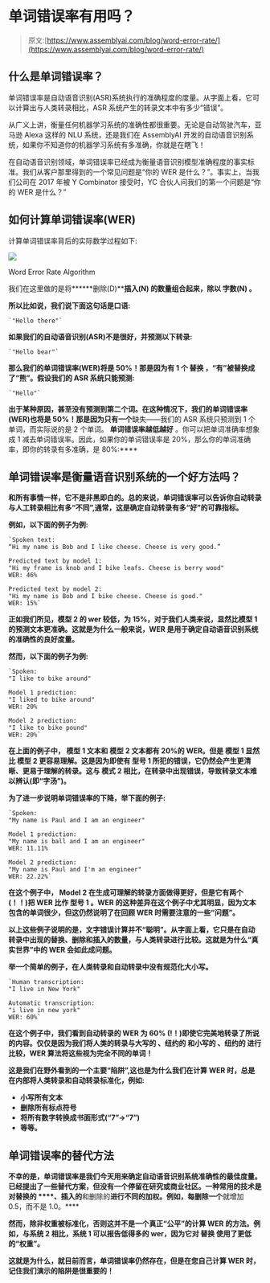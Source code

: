 # 单词错误率有用吗？

> 原文:[https://www.assemblyai.com/blog/word-error-rate/](https://www.assemblyai.com/blog/word-error-rate/)

## 什么是单词错误率？

单词错误率是自动语音识别(ASR)系统执行的准确程度的度量。从字面上看，它可以计算出与人类转录相比，ASR 系统产生的转录文本中有多少“错误”。

从广义上讲，衡量任何机器学习系统的准确性都很重要。无论是自动驾驶汽车，亚马逊 Alexa 这样的 NLU 系统，还是我们在 AssemblyAI 开发的自动语音识别系统，如果你不知道你的机器学习系统有多准确，你就是在瞎飞！

在自动语音识别领域，单词错误率已经成为衡量语音识别模型准确程度的事实标准。我们从客户那里得到的一个常见问题是“你的 WER 是什么？”。事实上，当我们公司在 2017 年被 Y Combinator 接受时，YC 合伙人问我们的第一个问题是“你的 WER 是什么？”

## 如何计算单词错误率(WER)

计算单词错误率背后的实际数学过程如下:

![](../Images/c6c668f49dc93393edcb17e5f543a89a.png)

Word Error Rate Algorithm

我们在这里做的是将******删除(D)********插入(N)**** 的数量组合起来，除以 ****字数(N)**** 。**

**所以比如说，我们说下面这句话是口语:**

```
`"Hello there"`
```

**如果我们的自动语音识别(ASR)不是很好，并预测以下转录:**

```
`"Hello bear"` 
```

**那么我们的单词错误率(WER)将是 50%！那是因为有 1 个 ****替换**** ，“有”被替换成了“熊”。假设我们的 ASR 系统只能预测:**

```
`"Hello"`
```

**出于某种原因，甚至没有预测到第二个词。在这种情况下，我们的单词错误率(WER)也将是 50%！那是因为只有一个**缺失——我们的 ASR 系统只预测到 1 个单词，而实际说的是 2 个单词。 ****单词错误率越低越好**** 。你可以把单词准确率想象成 1 减去单词错误率。因此，如果你的单词错误率是 20%，那么你的单词准确率，即你的转录有多准确，是 80%:****

## **单词错误率是衡量语音识别系统的一个好方法吗？**

**和所有事情一样，它不是非黑即白的。总的来说，单词错误率可以告诉你自动转录与人工转录相比有多“不同”,通常，这是确定自动转录有多“好”的可靠指标。**

**例如，以下面的例子为例:**

```
`Spoken text:
“Hi my name is Bob and I like cheese. Cheese is very good.”

Predicted text by model 1:
"Hi my frame is knob and I bike leafs. Cheese is berry wood"
WER: 46%

Predicted text by model 2:
"Hi my name is Bob and I bike cheese. Cheese is good."
WER: 15%`
```

**正如我们所见，模型 2 的 wer 较低，为 15%，对于我们人类来说，显然比模型 1 的预测文本更准确。这就是为什么一般来说，WER 是用于确定自动语音识别系统的准确性的良好度量。**

**然而，以下面的例子为例:**

```
`Spoken:
"I like to bike around"

Model 1 prediction:
"I liked to bike around"
WER: 20%

Model 2 prediction:
"I like to bike pound"
WER: 20%`
```

**在上面的例子中， ****模型 1**** 文本和 ****模型 2**** 文本都有 20%的 WER。但是 ****模型 1**** 显然比 ****模型 2**** 更容易理解。这是因为即使有 ****型号 1**** 所犯的错误，它仍然会产生更清晰、更易于理解的转录。这与 ****模式 2**** 相比，在转录中出现错误，导致转录文本难以辨认(即“字汤”)。**

**为了进一步说明单词错误率的下降，举下面的例子:**

```
`Spoken:
"My name is Paul and I am an engineer"

Model 1 prediction:
"My name is ball and I am an engineer"
WER: 11.11%

Model 2 prediction:
"My name is Paul and I'm an engineer"
WER: 22.22%`
```

**在这个例子中， ****Model 2**** 在生成可理解的转录方面做得更好，但是它有两个(！！)把 WER 比作 ****型号 1**** 。WER 的这种差异在这个例子中尤其明显，因为文本包含的单词很少，但这仍然说明了在回顾 WER 时需要注意的一些“问题”。**

**以上这些例子说明的是，文字错误计算并不“聪明”。从字面上看，它只是在自动转录中出现的替换、删除和插入的数量，与人类转录进行比较。这就是为什么“真实世界”中的 WER 会如此成问题。**

**举一个简单的例子，在人类转录和自动转录中没有规范化大小写。**

```
`Human transcription:
"I live in New York"

Automatic transcription:
"i live in new york"
WER: 60%`
```

**在这个例子中，我们看到自动转录的 WER 为 60% (!！)即使它完美地转录了所说的内容。仅仅是因为我们将人类的转录与大写的 ****、纽约的**** 和小写的 ****、纽约的**** 进行比较，WER 算法将这些视为完全不同的单词！**

**这是我们在野外看到的一个主要“陷阱”,这也是为什么我们在计算 WER 时，总是在内部将人类转录和自动转录标准化，例如:**

*   **小写所有文本**
*   **删除所有标点符号**
*   **将所有数字转换成书面形式(“7”->“7”)**
*   **等等。**

## **单词错误率的替代方法**

**不幸的是，单词错误率是我们今天用来确定自动语音识别系统准确性的最佳度量。已经提出了一些替代方案，但没有一个停留在研究或商业社区。一种常用的技术是对替换的 ****、插入的**和删除的**进行不同的加权。例如，每删除一个**就增加 0.5，而不是 1.0。****

****然而，除非权重被标准化，否则这并不是一个真正“公平”的计算 WER 的方法。例如，与系统 2 相比，系统 1 可以报告低得多的 wer，因为它对 ****替换**** 使用了更低的“权重”。****

**这就是为什么，就目前而言，单词错误率仍然存在，但是在您自己计算 WER 时，记住我们演示的陷阱是很重要的！**